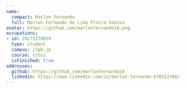 ```yaml
---
name:
  compact: Marlon Fernando
  full: Marlon Fernando de Lima Freire Santos
avatar: https://github.com/marlonfernando16.png
occupations:
- id: 20171370019
  type: student
  campus: ifpb-jp
  course: cstsi
  isFinished: true
addresses:
  github: https://github.com/marlonfernando16
  linkedin: https://www.linkedin.com/in/marlon-fernando-b70312166/
---
```

